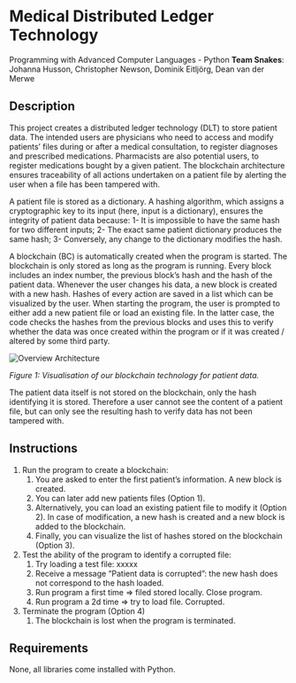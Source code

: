 # Medical Distributed Ledger Technology 

Programming with Advanced Computer Languages - Python
**Team Snakes**: Johanna Husson, Christopher Newson, Dominik Eitljörg, Dean van der Merwe

## Description

This project creates a distributed ledger technology (DLT) to store patient data. The intended users are physicians who need to access and modify patients’ files during or after a medical consultation, to register diagnoses and prescribed medications. Pharmacists are also potential users, to register medications bought by a given patient. The blockchain architecture ensures traceability of all actions undertaken on a patient file by alerting the user when a file has been tampered with. 

A patient file is stored as a dictionary. A hashing algorithm, which assigns a cryptographic key to its input (here, input is a dictionary), ensures the integrity of patient data because: 1- It is impossible to have the same hash for two different inputs; 2- The exact same patient dictionary produces the same hash; 3- Conversely, any change to the dictionary modifies the hash. 

A blockchain (BC) is automatically created when the program is started. The blockchain is only stored as long as the program is running. Every block includes an index number, the previous block’s hash and the hash of the patient data. Whenever the user changes his data, a new block is created with a new hash. Hashes of every action are saved in a list which can be visualized by the user. When starting the program, the user is prompted to either add a new patient file or load an existing file. In the latter case, the code checks the hashes from the previous blocks and uses this to verify whether the data was once created within the program or if it was created / altered by some third party.   


![Overview Architecture](https://user-images.githubusercontent.com/42732444/58156193-d8184d80-7c75-11e9-8620-4d5ce8b65fc1.png)
 
*Figure 1: Visualisation of our blockchain technology for patient data.*

The patient data itself is not stored on the blockchain, only the hash identifying it is stored. Therefore a user cannot see the content of a patient file, but can only see the resulting hash to verify data has not been tampered with. 

## Instructions

1.	Run the program to create a blockchain:
	1.	You are asked to enter the first patient’s information. A new block is created. 
	2.	You can later add new patients files (Option 1). 
	3.	Alternatively, you can load an existing patient file to modify it (Option 2). In case of modification, a new hash is created and a new block is added to the blockchain. 
	4.	Finally, you can visualize the list of hashes stored on the blockchain (Option 3). 
2.	Test the ability of the program to identify a corrupted file:
	1.	Try loading a test file: xxxxx
	2.	Receive a message “Patient data is corrupted”: the new hash does not correspond to the hash loaded.  
	3.	Run program a first time ⇒ filed stored locally. Close program. 
	4.	Run program a 2d time ⇒ try to load file. Corrupted. 
3.	Terminate the program (Option 4)
	1.	The blockchain is lost when the program is terminated. 

## Requirements

None, all libraries come installed with Python. 
